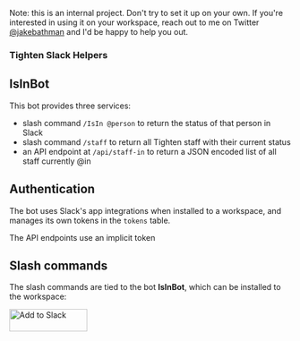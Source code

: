 Note: this is an internal project. Don't try to set it up on your own. If you're interested in using it on your workspace, reach out to me on Twitter [@jakebathman](https://twitter.com/jakebathman) and I'd be happy to help you out.

### Tighten Slack Helpers

## IsInBot

This bot provides three services: 
- slash command `/IsIn @person` to return the status of that person in Slack
- slash command `/staff` to return all Tighten staff with their current status
- an API endpoint at `/api/staff-in` to return a JSON encoded list of all staff currently @in

## Authentication

The bot uses Slack's app integrations when installed to a workspace, and manages its own tokens in the `tokens` table.

The API endpoints use an implicit token

## Slash commands

The slash commands are tied to the bot **IsInBot**, which can be installed to the workspace:

<a href="https://slack.com/oauth/authorize?scope=commands,bot&client_id=423337616818.437363470321"><img alt="Add to Slack" height="40" width="139" src="https://platform.slack-edge.com/img/add_to_slack.png" srcset="https://platform.slack-edge.com/img/add_to_slack.png 1x, https://platform.slack-edge.com/img/add_to_slack@2x.png 2x" /></a>


